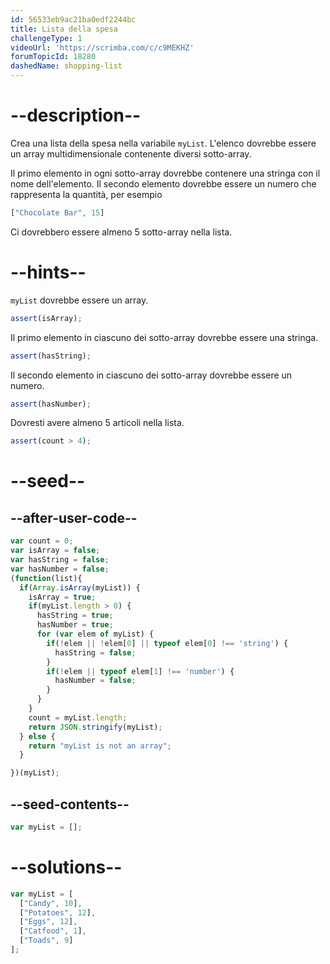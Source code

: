 ```yaml
---
id: 56533eb9ac21ba0edf2244bc
title: Lista della spesa
challengeType: 1
videoUrl: 'https://scrimba.com/c/c9MEKHZ'
forumTopicId: 18280
dashedName: shopping-list
---
```


# --description--

Crea una lista della spesa nella variabile `myList`. L'elenco dovrebbe essere un array multidimensionale contenente diversi sotto-array.

Il primo elemento in ogni sotto-array dovrebbe contenere una stringa con il nome dell'elemento. Il secondo elemento dovrebbe essere un numero che rappresenta la quantità, per esempio

```js
["Chocolate Bar", 15]
```

Ci dovrebbero essere almeno 5 sotto-array nella lista.

# --hints--

`myList` dovrebbe essere un array.

```js
assert(isArray);
```

Il primo elemento in ciascuno dei sotto-array dovrebbe essere una stringa.

```js
assert(hasString);
```

Il secondo elemento in ciascuno dei sotto-array dovrebbe essere un numero.

```js
assert(hasNumber);
```

Dovresti avere almeno 5 articoli nella lista.

```js
assert(count > 4);
```

# --seed--

## --after-user-code--

```js
var count = 0;
var isArray = false;
var hasString = false;
var hasNumber = false;
(function(list){
  if(Array.isArray(myList)) {
    isArray = true;
    if(myList.length > 0) {
      hasString = true;
      hasNumber = true;
      for (var elem of myList) {
        if(!elem || !elem[0] || typeof elem[0] !== 'string') {
          hasString = false;
        }
        if(!elem || typeof elem[1] !== 'number') {
          hasNumber = false;
        }
      }
    }
    count = myList.length;
    return JSON.stringify(myList);
  } else {
    return "myList is not an array";
  }

})(myList);
```

## --seed-contents--

```js
var myList = [];
```

# --solutions--

```js
var myList = [
  ["Candy", 10],
  ["Potatoes", 12],
  ["Eggs", 12],
  ["Catfood", 1],
  ["Toads", 9]
];
```
